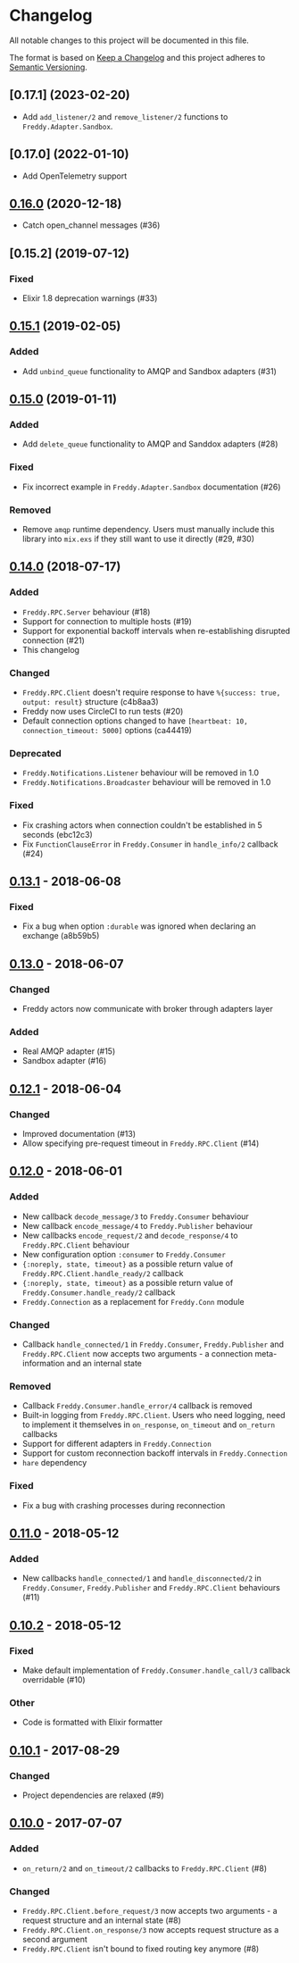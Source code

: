 # Changelog
All notable changes to this project will be documented in this file.

The format is based on [Keep a Changelog](http://keepachangelog.com/en/1.0.0/)
and this project adheres to [Semantic Versioning](http://semver.org/spec/v2.0.0.html).

## [0.17.1] (2023-02-20)

- Add `add_listener/2` and `remove_listener/2` functions to `Freddy.Adapter.Sandbox`.

## [0.17.0] (2022-01-10)

- Add OpenTelemetry support

## [0.16.0] (2020-12-18)

- Catch open_channel messages (#36)

## [0.15.2] (2019-07-12)

### Fixed
- Elixir 1.8 deprecation warnings (#33)

## [0.15.1] (2019-02-05)

### Added
- Add `unbind_queue` functionality to AMQP and Sandbox adapters (#31)

## [0.15.0] (2019-01-11)

### Added
- Add `delete_queue` functionality to AMQP and Sanddox adapters (#28)

### Fixed
- Fix incorrect example in `Freddy.Adapter.Sandbox` documentation (#26)

### Removed
- Remove `amqp` runtime dependency. Users must manually include this library
  into `mix.exs` if they still want to use it directly (#29, #30) 

## [0.14.0] (2018-07-17)

### Added
- `Freddy.RPC.Server` behaviour (#18)
- Support for connection to multiple hosts (#19)
- Support for exponential backoff intervals when re-establishing disrupted connection (#21)
- This changelog

### Changed
- `Freddy.RPC.Client` doesn't require response to have `%{success: true, output: result}` structure (c4b8aa3)
- Freddy now uses CircleCI to run tests (#20)
- Default connection options changed to have `[heartbeat: 10, connection_timeout: 5000]` options (ca44419)

### Deprecated
- `Freddy.Notifications.Listener` behaviour will be removed in 1.0
- `Freddy.Notifications.Broadcaster` behaviour will be removed in 1.0

### Fixed
- Fix crashing actors when connection couldn't be established in 5 seconds (ebc12c3)
- Fix `FunctionClauseError` in `Freddy.Consumer` in `handle_info/2` callback (#24)

## [0.13.1] - 2018-06-08

### Fixed
- Fix a bug when option `:durable` was ignored when declaring an exchange (a8b59b5)

## [0.13.0] - 2018-06-07

### Changed
- Freddy actors now communicate with broker through adapters layer

### Added
- Real AMQP adapter (#15)
- Sandbox adapter (#16)

## [0.12.1] - 2018-06-04

### Changed
- Improved documentation (#13)
- Allow specifying pre-request timeout in `Freddy.RPC.Client` (#14)

## [0.12.0] - 2018-06-01

### Added
- New callback `decode_message/3` to `Freddy.Consumer` behaviour
- New callback `encode_message/4` to `Freddy.Publisher` behaviour
- New callbacks `encode_request/2` and `decode_response/4` to `Freddy.RPC.Client` behaviour
- New configuration option `:consumer` to `Freddy.Consumer`
- `{:noreply, state, timeout}` as a possible return value of `Freddy.RPC.Client.handle_ready/2` callback
- `{:noreply, state, timeout}` as a possible return value of `Freddy.Consumer.handle_ready/2` callback
- `Freddy.Connection` as a replacement for `Freddy.Conn` module

### Changed
- Callback `handle_connected/1` in `Freddy.Consumer`, `Freddy.Publisher` and `Freddy.RPC.Client` now accepts
  two arguments - a connection meta-information and an internal state

### Removed
- Callback `Freddy.Consumer.handle_error/4` callback is removed
- Built-in logging from `Freddy.RPC.Client`. Users who need logging, need to implement it themselves in `on_response`,
  `on_timeout` and `on_return` callbacks
- Support for different adapters in `Freddy.Connection`
- Support for custom reconnection backoff intervals in `Freddy.Connection`
- `hare` dependency

### Fixed
- Fix a bug with crashing processes during reconnection

## [0.11.0] - 2018-05-12

### Added
- New callbacks `handle_connected/1` and `handle_disconnected/2` in `Freddy.Consumer`, `Freddy.Publisher`
  and `Freddy.RPC.Client` behaviours (#11)

## [0.10.2] - 2018-05-12

### Fixed
- Make default implementation of `Freddy.Consumer.handle_call/3` callback overridable (#10)

### Other
- Code is formatted with Elixir formatter

## [0.10.1] - 2017-08-29

### Changed
- Project dependencies are relaxed (#9)

## [0.10.0] - 2017-07-07

### Added
- `on_return/2` and `on_timeout/2` callbacks to `Freddy.RPC.Client` (#8)

### Changed
- `Freddy.RPC.Client.before_request/3` now accepts two arguments - a request structure and an internal state (#8)
- `Freddy.RPC.Client.on_response/3` now accepts request structure as a second argument
- `Freddy.RPC.Client` isn't bound to fixed routing key anymore (#8)

[0.16.0]: https://github.com/salemove/ex_freddy/compare/v0.15.1...master
[0.15.1]: https://github.com/salemove/ex_freddy/compare/v0.15.0...v0.15.1
[0.15.0]: https://github.com/salemove/ex_freddy/compare/v0.14.0...v0.15.0
[0.14.0]: https://github.com/salemove/ex_freddy/compare/v0.13.1...v0.14.0
[0.13.1]: https://github.com/salemove/ex_freddy/compare/v0.13.0...v0.13.1
[0.13.0]: https://github.com/salemove/ex_freddy/compare/v0.12.1...v0.13.0
[0.12.1]: https://github.com/salemove/ex_freddy/compare/v0.12.0...v0.12.1
[0.12.0]: https://github.com/salemove/ex_freddy/compare/v0.11.0...v0.12.0
[0.11.0]: https://github.com/salemove/ex_freddy/compare/v0.10.2...v0.11.0
[0.10.2]: https://github.com/salemove/ex_freddy/compare/v0.10.1...v0.10.2
[0.10.1]: https://github.com/salemove/ex_freddy/compare/v0.10.0...v0.10.1
[0.10.0]: https://github.com/salemove/ex_freddy/compare/v0.9.2...v0.10.0
